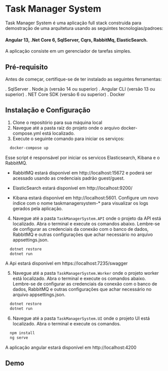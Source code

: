 
# Task Manager System

Task Manager System é uma aplicação full stack construida para demostração de uma arquitetura usando as seguintes tecnologias/padroes:

#### Angular 13, .Net Core 6, SqlServer, Cqrs, RabbitMq, ElasticSearch.

A aplicação consiste em um gerenciador de tarefas simples.

## Pré-requisito
 
Antes de começar, certifique-se de ter instalado as seguintes ferramentas:

. SqlServer
. Node.js (versão 14 ou superior)
. Angular CLI (versão 13 ou superior)
. NET Core SDK (versão 6 ou superior)
. Docker

## Instalação e Configuração

1. Clone o repositório para sua máquina local
2. Navegue até a pasta raíz do projeto onde o arquivo docker-compose.yml está localizado.
3. Execute o seguinte comando para iniciar os serviços:

```bash
  docker-compose up
```

Esse script é responsável por iniciar os servicos Elasticsearch, Kibana e o RabbitMQ.

- RabbitMQ estará disponível em http://localhost:15672 e poderá ser acessado usando as credenciais padrão guest/guest.

- ElasticSearch estará disponível em http://localhost:9200/

- Kibana estará disponível em http://localhost:5601. Configure um novo índice com o nome taskmanagersystem-* para visualizar os logs gerados pela aplicação.

4. Navegue até a pasta `TaskManagerSystem.API` onde o projeto da API está localizado. Abra o terminal e execute os comandos abaixo.
Lembre-se de configurar as credenciais da conexão com o banco de dados, RabbitMQ e outras configurações que achar necessário no arquivo appsettings.json.

```bash
  dotnet restore
  dotnet run
```
A Api estará disponível em https://localhost:7235/swagger

5. Navegue até a pasta `TaskManagerSystem.Worker` onde o projeto worker está localizado. Abra o terminal e execute os comandos abaixo.
Lembre-se de configurar as credenciais da conexão com o banco de dados, RabbitMQ e outras configurações que achar necessário no arquivo appsettings.json.

```bash
  dotnet restore
  dotnet run
```

6. Navegue até a pasta `TaskManagerSystem.UI` onde o projeto UI está localizado. Abra o terminal e execute os comandos.

```bash
  npm install
  ng serve
```

A aplicação angular estará disponível em http://localhost:4200

## Demo


